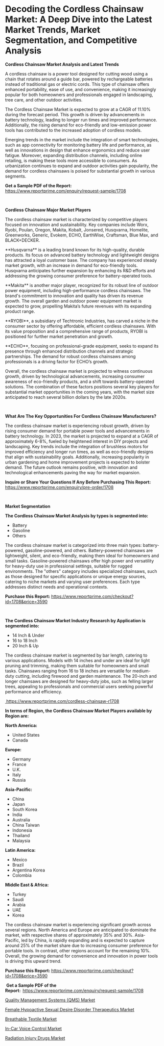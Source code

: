 <p><h1>Decoding the Cordless Chainsaw Market: A Deep Dive into the Latest Market Trends, Market Segmentation, and Competitive Analysis</h1></p><p><strong>Cordless Chainsaw Market Analysis and Latest Trends</strong></p>
<p><p>A cordless chainsaw is a power tool designed for cutting wood using a chain that rotates around a guide bar, powered by rechargeable batteries instead of traditional gas or electric cords. This type of chainsaw offers enhanced portability, ease of use, and convenience, making it increasingly popular for both homeowners and professionals engaged in landscaping, tree care, and other outdoor activities.</p><p>The Cordless Chainsaw Market is expected to grow at a CAGR of 11.10% during the forecast period. This growth is driven by advancements in battery technology, leading to longer run times and improved performance. Additionally, the rising demand for eco-friendly and low-emission power tools has contributed to the increased adoption of cordless models. </p><p>Emerging trends in the market include the integration of smart technologies, such as app connectivity for monitoring battery life and performance, as well as innovations in design that enhance ergonomics and reduce user fatigue. Moreover, expanding distribution channels, including online retailing, is making these tools more accessible to consumers. As urbanization continues to expand and outdoor activities gain popularity, the demand for cordless chainsaws is poised for substantial growth in various segments.</p></p>
<p><strong>Get a Sample PDF of the Report:&nbsp;</strong> <a href="https://www.reportprime.com/enquiry/request-sample/1708">https://www.reportprime.com/enquiry/request-sample/1708</a></p>
<p>&nbsp;</p>
<p><strong>Cordless Chainsaw Major Market Players</strong></p>
<p><p>The cordless chainsaw market is characterized by competitive players focused on innovation and sustainability. Key companies include Worx, Ryobi, Poulan, Oregon, Makita, Kobalt, Jonsered, Husqvarna, Homelite, Greenworks, Generic, Evokem, ECHO, EarthWise, Craftsman, Blue Max, and BLACK+DECKER.</p><p>**Husqvarna** is a leading brand known for its high-quality, durable products. Its focus on advanced battery technology and lightweight designs has attracted a loyal customer base. The company has experienced steady market growth, with an increase in demand for eco-friendly tools. Husqvarna anticipates further expansion by enhancing its R&D efforts and addressing the growing consumer preference for battery-operated tools.</p><p>**Makita** is another major player, recognized for its robust line of outdoor power equipment, including high-performance cordless chainsaws. The brand's commitment to innovation and quality has driven its revenue growth. The overall garden and outdoor power equipment market is expected to grow, propelling Makita’s future revenues with its expanding product range.</p><p>**RYOBI**, a subsidiary of Techtronic Industries, has carved a niche in the consumer sector by offering affordable, efficient cordless chainsaws. With its value proposition and a comprehensive range of products, RYOBI is positioned for further market penetration and growth. </p><p>**ECHO**, focusing on professional-grade equipment, seeks to expand its presence through enhanced distribution channels and strategic partnerships. The demand for robust cordless chainsaws among professionals is a driving factor for ECHO’s growth.</p><p>Overall, the cordless chainsaw market is projected to witness continuous growth, driven by technological advancements, increasing consumer awareness of eco-friendly products, and a shift towards battery-operated solutions. The combination of these factors positions several key players for substantial market opportunities in the coming years, with the market size anticipated to reach several billion dollars by the late 2020s.</p></p>
<p>&nbsp;</p>
<p><strong>What Are The Key Opportunities For Cordless Chainsaw Manufacturers?</strong></p>
<p><p>The cordless chainsaw market is experiencing robust growth, driven by rising consumer demand for portable power tools and advancements in battery technology. In 2023, the market is projected to expand at a CAGR of approximately 6-8%, fueled by heightened interest in DIY projects and landscaping. Key trends include the integration of brushless motors for improved efficiency and longer run times, as well as eco-friendly designs that align with sustainability goals. Additionally, increasing popularity in urban gardening and home improvement projects is expected to bolster demand. The future outlook remains positive, with innovation and technological enhancements paving the way for market expansion.</p></p>
<p><strong>Inquire or Share Your Questions If Any Before Purchasing This Report:</strong> <a href="https://www.reportprime.com/enquiry/pre-order/1708">https://www.reportprime.com/enquiry/pre-order/1708</a></p>
<p>&nbsp;</p>
<p><strong>Market Segmentation</strong></p>
<p><strong>The Cordless Chainsaw Market Analysis by types is segmented into:</strong></p>
<p><ul><li>Battery</li><li>Gasoline</li><li>Others</li></ul></p>
<p><p>The cordless chainsaw market is categorized into three main types: battery-powered, gasoline-powered, and others. Battery-powered chainsaws are lightweight, silent, and eco-friendly, making them ideal for homeowners and small tasks. Gasoline-powered chainsaws offer high power and versatility for heavy-duty use in professional settings, suitable for rugged environments. The "others" category includes specialized chainsaws, such as those designed for specific applications or unique energy sources, catering to niche markets and varying user preferences. Each type addresses distinct needs and operational contexts.</p></p>
<p><strong>Purchase this Report:&nbsp;</strong><a href="https://www.reportprime.com/checkout?id=1708&price=3590">https://www.reportprime.com/checkout?id=1708&price=3590</a></p>
<p>&nbsp;</p>
<p><strong>The Cordless Chainsaw Market Industry Research by Application is segmented into:</strong></p>
<p><ul><li>14 Inch & Under</li><li>16 to 18 Inch</li><li>20 Inch & Up</li></ul></p>
<p><p>The cordless chainsaw market is segmented by bar length, catering to various applications. Models with 14 inches and under are ideal for light pruning and trimming, making them suitable for homeowners and small tasks. Chainsaws ranging from 16 to 18 inches are versatile for medium-duty cutting, including firewood and garden maintenance. The 20-inch and longer chainsaws are designed for heavy-duty jobs, such as felling larger trees, appealing to professionals and commercial users seeking powerful performance and efficiency.</p></p>
<p><a href="https://www.reportprime.com/cordless-chainsaw-r1708">&nbsp;https://www.reportprime.com/cordless-chainsaw-r1708</a></p>
<p><strong>In terms of Region, the Cordless Chainsaw Market Players available by Region are:</strong></p>
<p>
    <p> <strong> North America: </strong>
        <ul>
            <li>United States</li>
            <li>Canada</li>
        </ul>
        </p> 
    <p> <strong> Europe: </strong>
        <ul>
            <li>Germany</li>
            <li>France</li>
            <li>U.K.</li>
            <li>Italy</li>
            <li>Russia</li>
        </ul>
        </p> 
    <p> <strong> Asia-Pacific: </strong>
        <ul>
            <li>China</li>
            <li>Japan</li>
            <li>South Korea</li>
            <li>India</li>
            <li>Australia</li>
            <li>China Taiwan</li>
            <li>Indonesia</li>
            <li>Thailand</li>
            <li>Malaysia</li>
        </ul>
        </p> 
    <p> <strong> Latin America: </strong>
        <ul>
            <li>Mexico</li>
            <li>Brazil</li>
            <li>Argentina Korea</li>
            <li>Colombia</li>
        </ul>
        </p> 
    <p> <strong> Middle East & Africa: </strong>
        <ul>
            <li>Turkey</li>
            <li>Saudi</li>
            <li>Arabia</li>
            <li>UAE</li>
            <li>Korea</li>
        </ul>
    </p>
    </p>
<p><p>The cordless chainsaw market is experiencing significant growth across several regions. North America and Europe are anticipated to dominate the market, with respective shares of approximately 35% and 30%. Asia-Pacific, led by China, is rapidly expanding and is expected to capture around 25% of the market share due to increasing consumer preference for portable tools. In contrast, other regions account for the remaining 10%. Overall, the growing demand for convenience and innovation in power tools is driving this upward trend.</p></p>
<p><strong>Purchase this Report: </strong><a href="https://www.reportprime.com/checkout?id=1708&price=3590">https://www.reportprime.com/checkout?id=1708&price=3590</a></p>
<p>&nbsp;<strong>Get a Sample PDF of the Report:&nbsp;&nbsp;</strong><a href="https://www.reportprime.com/enquiry/request-sample/1708">https://www.reportprime.com/enquiry/request-sample/1708</a></p>
<p><strong></strong></p>
<p><p><a href="https://medium.com/@caseyshhand587/quality-management-systems-qms-market-global-market-trends-and-market-forecast-2024-2031-443f99ef36c7">Quality Management Systems (QMS) Market</a></p><p><a href="https://issuu.com/reportprime-2/docs/female-hypoactive-sexual-desire-dis_f82e1a1bcfabef">Female Hypoactive Sexual Desire Disorder Therapeutics Market</a></p><p><a href="https://www.linkedin.com/pulse/breathable-textile-market-research-report-exploring-size-revenue-8ml9f?trackingId=C88mLVidSUqrInfRXR2RPA%3D%3D">Breathable Textile Market</a></p><p><a href="https://medium.com/@hernandezdorothy026/emerging-opportunities-and-challenges-in-the-global-in-car-voice-control-market-2024-2031-9fd4f5096eda">In-Car Voice Control Market</a></p><p><a href="https://issuu.com/reportprime-2/docs/radiation-injury-drugs-market-size-_8e972361a998d6">Radiation Injury Drugs Market</a></p></p>